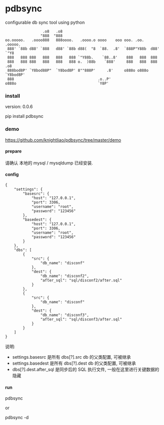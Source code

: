 # pdbsync
configurable db sync tool using python

                     .o8   .o8
                    "888  "888
    oo.ooooo.   .oooo888   888oooo.   .oooo.o oooo    ooo ooo. .oo.    .ooooo.
     888' `88b d88' `888   d88' `88b d88(  "8  `88.  .8'  `888P"Y88b  d88' `"Y8
     888   888 888   888   888   888 `"Y88b.    `88..8'    888   888  888
     888   888 888   888   888   888 o.  )88b    `888'     888   888  888   .o8
     888bod8P' `Y8bod88P"  `Y8bod8P' 8""888P'     .8'     o888o o888o `Y8bod8P'
     888                                      .o..P'
    o888o                                     `Y8P'
    
### install

version: 0.0.6

pip install pdbsync

### demo 

https://github.com/knightliao/pdbsync/tree/master/demo

#### prepare

请确认 本地的 mysql / mysqldump 已经安装.

#### config

    {
        "settings": {
            "basesrc": {
                "host": "127.0.0.1",
                "port": 3306,
                "username": "root",
                "password": "123456"
            },
            "basedest": {
                "host": "127.0.0.1",
                "port": 3306,
                "username": "root",
                "password": "123456"
            }
        },
        "dbs": [
            {
                "src": {
                    "db_name": "disconf"
                },
                "dest": {
                    "db_name": "disconf2",
                    "after_sql": "sql/disconf2/after.sql"
                }
            },
            {
                "src": {
                    "db_name": "disconf"
                },
                "dest": {
                    "db_name": "disconf3",
                    "after_sql": "sql/disconf3/after.sql"
                }
            }
        ]
    }
    
说明:

- settings.basesrc 是所有 dbs[?].src db 的父类配置, 可被继承
- settings.basedest 是所有 dbs[?].dest db 的父类配置, 可被继承
- dbs[?].dest.after_sql 是同步后的 SQL 执行文件, 一般在这里进行关键数据的隐藏
    
#### run 

pdbsync

or 

pdbsync -d


